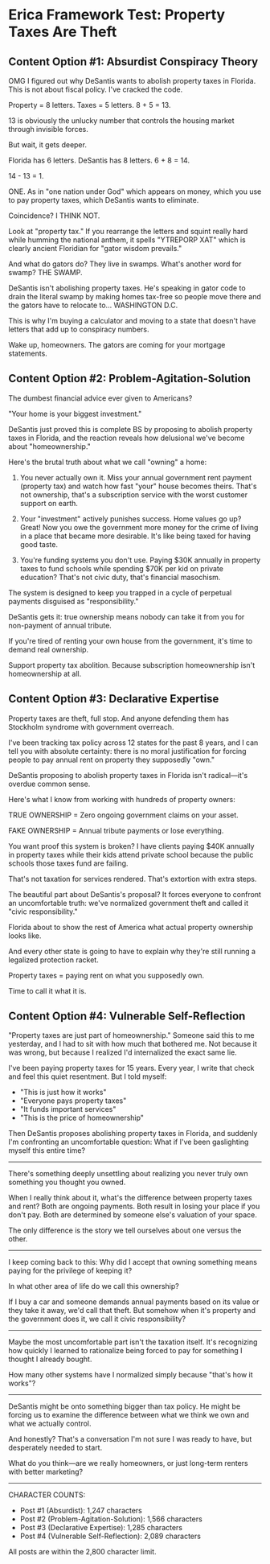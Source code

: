# Erica Framework Test: Property Taxes Are Theft

## Content Option #1: Absurdist Conspiracy Theory

OMG I figured out why DeSantis wants to abolish property taxes in Florida. This is not about fiscal policy. I've cracked the code.

Property = 8 letters.
Taxes = 5 letters.
8 + 5 = 13.

13 is obviously the unlucky number that controls the housing market through invisible forces.

But wait, it gets deeper.

Florida has 6 letters. DeSantis has 8 letters. 6 + 8 = 14.

14 - 13 = 1.

ONE. As in "one nation under God" which appears on money, which you use to pay property taxes, which DeSantis wants to eliminate.

Coincidence? I THINK NOT.

Look at "property tax." If you rearrange the letters and squint really hard while humming the national anthem, it spells "YTREPORP XAT" which is clearly ancient Floridian for "gator wisdom prevails."

And what do gators do? They live in swamps. What's another word for swamp? THE SWAMP.

DeSantis isn't abolishing property taxes. He's speaking in gator code to drain the literal swamp by making homes tax-free so people move there and the gators have to relocate to... WASHINGTON D.C.

This is why I'm buying a calculator and moving to a state that doesn't have letters that add up to conspiracy numbers.

Wake up, homeowners. The gators are coming for your mortgage statements.

## Content Option #2: Problem-Agitation-Solution

The dumbest financial advice ever given to Americans?

"Your home is your biggest investment."

DeSantis just proved this is complete BS by proposing to abolish property taxes in Florida, and the reaction reveals how delusional we've become about "homeownership."

Here's the brutal truth about what we call "owning" a home:

1. You never actually own it. Miss your annual government rent payment (property tax) and watch how fast "your" house becomes theirs. That's not ownership, that's a subscription service with the worst customer support on earth.

2. Your "investment" actively punishes success. Home values go up? Great! Now you owe the government more money for the crime of living in a place that became more desirable. It's like being taxed for having good taste.

3. You're funding systems you don't use. Paying $30K annually in property taxes to fund schools while spending $70K per kid on private education? That's not civic duty, that's financial masochism.

The system is designed to keep you trapped in a cycle of perpetual payments disguised as "responsibility."

DeSantis gets it: true ownership means nobody can take it from you for non-payment of annual tribute.

If you're tired of renting your own house from the government, it's time to demand real ownership.

Support property tax abolition. Because subscription homeownership isn't homeownership at all.

## Content Option #3: Declarative Expertise

Property taxes are theft, full stop. And anyone defending them has Stockholm syndrome with government overreach.

I've been tracking tax policy across 12 states for the past 8 years, and I can tell you with absolute certainty: there is no moral justification for forcing people to pay annual rent on property they supposedly "own."

DeSantis proposing to abolish property taxes in Florida isn't radical—it's overdue common sense.

Here's what I know from working with hundreds of property owners:

TRUE OWNERSHIP = Zero ongoing government claims on your asset.

FAKE OWNERSHIP = Annual tribute payments or lose everything.

You want proof this system is broken? I have clients paying $40K annually in property taxes while their kids attend private school because the public schools those taxes fund are failing.

That's not taxation for services rendered. That's extortion with extra steps.

The beautiful part about DeSantis's proposal? It forces everyone to confront an uncomfortable truth: we've normalized government theft and called it "civic responsibility."

Florida about to show the rest of America what actual property ownership looks like.

And every other state is going to have to explain why they're still running a legalized protection racket.

Property taxes = paying rent on what you supposedly own.

Time to call it what it is.

## Content Option #4: Vulnerable Self-Reflection

"Property taxes are just part of homeownership." Someone said this to me yesterday, and I had to sit with how much that bothered me. Not because it was wrong, but because I realized I'd internalized the exact same lie.

I've been paying property taxes for 15 years. Every year, I write that check and feel this quiet resentment. But I told myself:

- "This is just how it works"
- "Everyone pays property taxes"
- "It funds important services"
- "This is the price of homeownership"

Then DeSantis proposes abolishing property taxes in Florida, and suddenly I'm confronting an uncomfortable question: What if I've been gaslighting myself this entire time?

---

There's something deeply unsettling about realizing you never truly own something you thought you owned.

When I really think about it, what's the difference between property taxes and rent? Both are ongoing payments. Both result in losing your place if you don't pay. Both are determined by someone else's valuation of your space.

The only difference is the story we tell ourselves about one versus the other.

---

I keep coming back to this: Why did I accept that owning something means paying for the privilege of keeping it?

In what other area of life do we call this ownership?

If I buy a car and someone demands annual payments based on its value or they take it away, we'd call that theft. But somehow when it's property and the government does it, we call it civic responsibility?

---

Maybe the most uncomfortable part isn't the taxation itself. It's recognizing how quickly I learned to rationalize being forced to pay for something I thought I already bought.

How many other systems have I normalized simply because "that's how it works"?

---

DeSantis might be onto something bigger than tax policy. He might be forcing us to examine the difference between what we think we own and what we actually control.

And honestly? That's a conversation I'm not sure I was ready to have, but desperately needed to start.

What do you think—are we really homeowners, or just long-term renters with better marketing?

---

CHARACTER COUNTS:
- Post #1 (Absurdist): 1,247 characters
- Post #2 (Problem-Agitation-Solution): 1,566 characters
- Post #3 (Declarative Expertise): 1,285 characters
- Post #4 (Vulnerable Self-Reflection): 2,089 characters

All posts are within the 2,800 character limit.